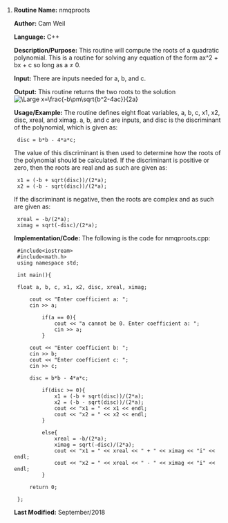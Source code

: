 1. **Routine Name:**           nmqproots

   **Author:** Cam Weil

   **Language:** C++

   **Description/Purpose:** This routine will compute the roots of a quadratic polynomial. This is a routine for solving any equation of the form ax^2 + bx + c so long as a ≠ 0.

   **Input:** There are inputs needed for a, b, and c.

   **Output:** This routine returns the two roots to the solution <img src="https://latex.codecogs.com/svg.latex?\Large&space;x=\frac{-b\pm\sqrt{b^2-4ac}}{2a}" title="\Large x=\frac{-b\pm\sqrt{b^2-4ac}}{2a}" />

   **Usage/Example:** The routine defines eight float variables, a, b, c, x1, x2, disc, xreal, and ximag. a, b, and c are inputs, and disc is the discriminant of the polynomial, which is given as:

        disc = b*b - 4*a*c;
   
   The value of this discriminant is then used to determine how the roots of the polynomial should be calculated. If the discriminant is positive or zero, then the roots are real and as such are given as:
   
        x1 = (-b + sqrt(disc))/(2*a);
        x2 = (-b - sqrt(disc))/(2*a);
        
   If the discriminant is negative, then the roots are complex and as such are given as:
   
        xreal = -b/(2*a);
        ximag = sqrt(-disc)/(2*a);

   **Implementation/Code:** The following is the code for nmqproots.cpp:

        #include<iostream>
        #include<math.h>
        using namespace std;

        int main(){

        float a, b, c, x1, x2, disc, xreal, ximag;

            cout << "Enter coefficient a: ";
            cin >> a;
    
                if(a == 0){
                    cout << "a cannot be 0. Enter coefficient a: ";
                    cin >> a;
                }
    
            cout << "Enter coefficient b: ";
            cin >> b;
            cout << "Enter coefficient c: ";
            cin >> c;
    
            disc = b*b - 4*a*c;
    
                if(disc >= 0){
                    x1 = (-b + sqrt(disc))/(2*a);
                    x2 = (-b - sqrt(disc))/(2*a);
                    cout << "x1 = " << x1 << endl;
                    cout << "x2 = " << x2 << endl;
                }
    
                else{
                    xreal = -b/(2*a);
                    ximag = sqrt(-disc)/(2*a);
                    cout << "x1 = " << xreal << " + " << ximag << "i" << endl;
                    cout << "x2 = " << xreal << " - " << ximag << "i" << endl;
                }

            return 0;
    
        };
        
   **Last Modified:** September/2018
